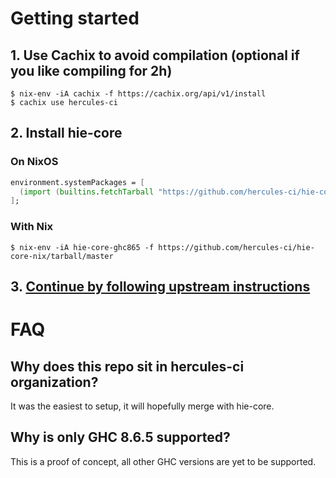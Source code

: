# Getting started

## 1. Use Cachix to avoid compilation (optional if you like compiling for 2h)

    $ nix-env -iA cachix -f https://cachix.org/api/v1/install
    $ cachix use hercules-ci

## 2. Install hie-core

### On NixOS

```nix
environment.systemPackages = [
  (import (builtins.fetchTarball "https://github.com/hercules-ci/hie-core-nix/tarball/master")).hie-core-ghc865
];
```

### With Nix

    $ nix-env -iA hie-core-ghc865 -f https://github.com/hercules-ci/hie-core-nix/tarball/master

## 3. [Continue by following upstream instructions](https://github.com/digital-asset/daml/tree/master/compiler/hie-core#test-hie-core)

# FAQ

## Why does this repo sit in hercules-ci organization?

It was the easiest to setup, it will hopefully merge with hie-core.

## Why is only GHC 8.6.5 supported?

This is a proof of concept, all other GHC versions are yet to be supported.